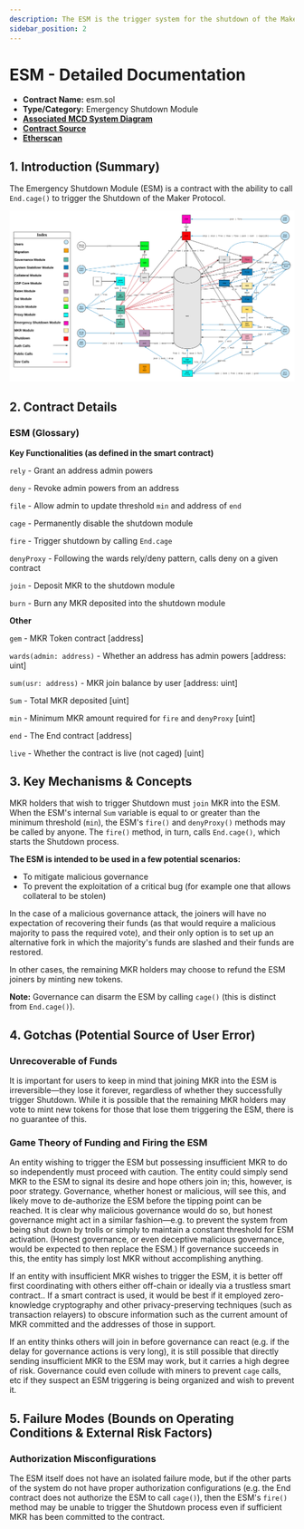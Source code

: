```yaml
---
description: The ESM is the trigger system for the shutdown of the Maker Protocol
sidebar_position: 2
---
```


# ESM - Detailed Documentation

* **Contract Name:** esm.sol
* **Type/Category:** Emergency Shutdown Module
* [**Associated MCD System Diagram**](https://github.com/makerdao/dss/wiki)
* [**Contract Source**](https://github.com/makerdao/esm/blob/master/src/ESM.sol)
* [**Etherscan**](https://etherscan.io/address/0x09e05ff6142f2f9de8b6b65855a1d56b6cfe4c58#code)

## 1. Introduction (Summary)

The Emergency Shutdown Module (ESM) is a contract with the ability to call `End.cage()` to trigger the Shutdown of the Maker Protocol.

![](<../../assets/mcd-system-2.0 (2) (1).png>)

## 2. Contract Details

### ESM (Glossary)

**Key Functionalities (as defined in the smart contract)**

`rely` - Grant an address admin powers

`deny` - Revoke admin powers from an address

`file` - Allow admin to update threshold `min` and address of `end`

`cage` - Permanently disable the shutdown module

`fire` - Trigger shutdown by calling `End.cage`

`denyProxy` - Following the wards rely/deny pattern, calls deny on a given contract

`join` - Deposit MKR to the shutdown module

`burn` - Burn any MKR deposited into the shutdown module

**Other**

`gem` - MKR Token contract \[address]

`wards(admin: address)` - Whether an address has admin powers \[address: uint]

`sum(usr: address)` - MKR join balance by user \[address: uint]

`Sum` - Total MKR deposited \[uint]

`min` - Minimum MKR amount required for `fire` and `denyProxy` \[uint]

`end` - The End contract \[address]

`live` - Whether the contract is live (not caged) \[uint]

## 3. Key Mechanisms & Concepts

MKR holders that wish to trigger Shutdown must `join` MKR into the ESM. When the ESM's internal `Sum` variable is equal to or greater than the minimum threshold (`min`), the ESM's `fire()` and `denyProxy()` methods may be called by anyone. The `fire()` method, in turn, calls `End.cage()`, which starts the Shutdown process.

**The ESM is intended to be used in a few potential scenarios:**

* To mitigate malicious governance
* To prevent the exploitation of a critical bug (for example one that allows collateral to be stolen)

In the case of a malicious governance attack, the joiners will have no expectation of recovering their funds (as that would require a malicious majority to pass the required vote), and their only option is to set up an alternative fork in which the majority's funds are slashed and their funds are restored.

In other cases, the remaining MKR holders may choose to refund the ESM joiners by minting new tokens.

**Note:** Governance can disarm the ESM by calling `cage()` (this is distinct from `End.cage()`).

## 4. Gotchas (Potential Source of User Error)

### Unrecoverable of Funds

It is important for users to keep in mind that joining MKR into the ESM is irreversible—they lose it forever, regardless of whether they successfully trigger Shutdown. While it is possible that the remaining MKR holders may vote to mint new tokens for those that lose them triggering the ESM, there is no guarantee of this.

### Game Theory of Funding and Firing the ESM

An entity wishing to trigger the ESM but possessing insufficient MKR to do so independently must proceed with caution. The entity could simply send MKR to the ESM to signal its desire and hope others join in; this, however, is poor strategy. Governance, whether honest or malicious, will see this, and likely move to de-authorize the ESM before the tipping point can be reached. It is clear why malicious governance would do so, but honest governance might act in a similar fashion—e.g. to prevent the system from being shut down by trolls or simply to maintain a constant threshold for ESM activation. (Honest governance, or even deceptive malicious governance, would be expected to then replace the ESM.) If governance succeeds in this, the entity has simply lost MKR without accomplishing anything.

If an entity with insufficient MKR wishes to trigger the ESM, it is better off first coordinating with others either off-chain or ideally via a trustless smart contract.. If a smart contract is used, it would be best if it employed zero-knowledge cryptography and other privacy-preserving techniques (such as transaction relayers) to obscure information such as the current amount of MKR committed and the addresses of those in support.

If an entity thinks others will join in before governance can react (e.g. if the delay for governance actions is very long), it is still possible that directly sending insufficient MKR to the ESM may work, but it carries a high degree of risk. Governance could even collude with miners to prevent `cage` calls, etc if they suspect an ESM triggering is being organized and wish to prevent it.

## 5. Failure Modes (Bounds on Operating Conditions & External Risk Factors)

### Authorization Misconfigurations

The ESM itself does not have an isolated failure mode, but if the other parts of the system do not have proper authorization configurations (e.g. the End contract does not authorize the ESM to call `cage()`), then the ESM's `fire()` method may be unable to trigger the Shutdown process even if sufficient MKR has been committed to the contract.
